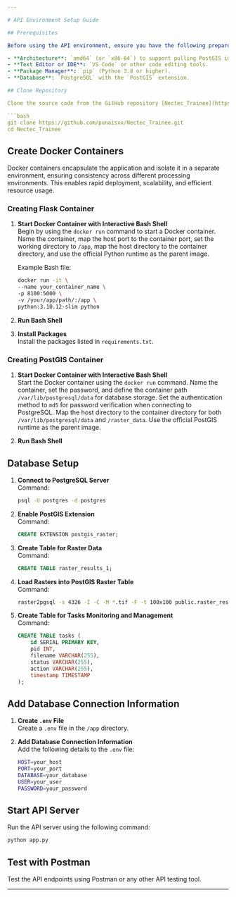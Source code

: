 ```yaml
---

# API Environment Setup Guide

## Prerequisites

Before using the API environment, ensure you have the following prepared:

- **Architecture**: `amd64` (or `x86-64`) to support pulling PostGIS images.
- **Text Editor or IDE**: `VS Code` or other code editing tools.
- **Package Manager**: `pip` (Python 3.8 or higher).
- **Database**: `PostgreSQL` with the `PostGIS` extension.

## Clone Repository

Clone the source code from the GitHub repository [Nectec_Trainee](https://github.com/punaisxx/Nectec_Trainee.git) to your local machine or server:

```bash
git clone https://github.com/punaisxx/Nectec_Trainee.git
cd Nectec_Trainee
```

## Create Docker Containers

Docker containers encapsulate the application and isolate it in a separate environment, ensuring consistency across different processing environments. This enables rapid deployment, scalability, and efficient resource usage.

### Creating Flask Container

1. **Start Docker Container with Interactive Bash Shell**  
   Begin by using the `docker run` command to start a Docker container. Name the container, map the host port to the container port, set the working directory to `/app`, map the host directory to the container directory, and use the official Python runtime as the parent image.

   Example Bash file:
   ```bash
   docker run -it \
   --name your_container_name \
   -p 8100:5000 \
   -v /your/app/path/:/app \
   python:3.10.12-slim python
   ```

2. **Run Bash Shell**

3. **Install Packages**  
   Install the packages listed in `requirements.txt`.

### Creating PostGIS Container

1. **Start Docker Container with Interactive Bash Shell**  
   Start the Docker container using the `docker run` command. Name the container, set the password, and define the container path `/var/lib/postgresql/data` for database storage. Set the authentication method to `md5` for password verification when connecting to PostgreSQL. Map the host directory to the container directory for both `/var/lib/postgresql/data` and `/raster_data`. Use the official PostGIS runtime as the parent image.

2. **Run Bash Shell**

## Database Setup

1. **Connect to PostgreSQL Server**  
   Command:
   ```bash
   psql -U postgres -d postgres
   ```

2. **Enable PostGIS Extension**  
   Command:
   ```sql
   CREATE EXTENSION postgis_raster;
   ```

3. **Create Table for Raster Data**  
   Command:
   ```sql
   CREATE TABLE raster_results_1;
   ```

4. **Load Rasters into PostGIS Raster Table**  
   Command:
   ```bash
   raster2pgsql -s 4326 -I -C -M *.tif -F -t 100x100 public.raster_results_1 | psql -d gisdb
   ```

5. **Create Table for Tasks Monitoring and Management**  
   Command:
   ```sql
   CREATE TABLE tasks (
       id SERIAL PRIMARY KEY,
       pid INT,
       filename VARCHAR(255),
       status VARCHAR(255),
       action VARCHAR(255),
       timestamp TIMESTAMP
   );
   ```

## Add Database Connection Information

1. **Create `.env` File**  
   Create a `.env` file in the `/app` directory.

2. **Add Database Connection Information**  
   Add the following details to the `.env` file:
   ```bash
   HOST=your_host
   PORT=your_port
   DATABASE=your_database
   USER=your_user
   PASSWORD=your_password
   ```

## Start API Server

Run the API server using the following command:

```bash
python app.py
```

## Test with Postman

Test the API endpoints using Postman or any other API testing tool.

---
```


